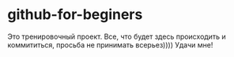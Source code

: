 # github-for-beginers
Это тренировочный проект. Все, что будет здесь происходить и коммититься, просьба не принимать всерьез))))
Удачи мне!
